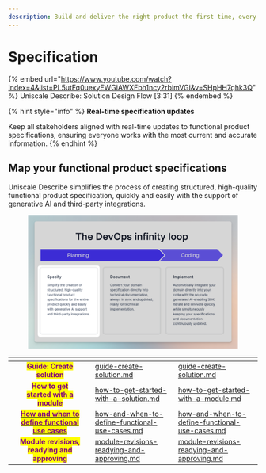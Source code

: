 ```yaml
---
description: Build and deliver the right product the first time, every time.
---
```


# Specification

{% embed url="https://www.youtube.com/watch?index=4&list=PL5utFq0uexyEWGiAWXFbh1ncy2rbimVGi&v=SHpHH7qhk3Q" %}
Uniscale Describe: Solution Design Flow \[3:31]
{% endembed %}

{% hint style="info" %}
**Real-time specification updates**

Keep all stakeholders aligned with real-time updates to functional product specifications, ensuring everyone works with the most current and accurate information.
{% endhint %}



## **Map your functional product specifications**

Uniscale Describe simplifies the process of creating structured, high-quality functional product specification, quickly and easily with the support of generative AI and third-party integrations.

<figure><img src="../../.gitbook/assets/CleanShot 2024-03-20 at 15.48.30.png" alt=""><figcaption></figcaption></figure>



<table data-card-size="large" data-view="cards"><thead><tr><th></th><th align="center"></th><th></th><th data-hidden data-type="content-ref"></th><th data-hidden data-card-target data-type="content-ref"></th></tr></thead><tbody><tr><td></td><td align="center"><mark style="color:purple;"><strong>Guide: Create solution</strong></mark> </td><td></td><td><a href="guide-create-solution.md">guide-create-solution.md</a></td><td><a href="guide-create-solution.md">guide-create-solution.md</a></td></tr><tr><td></td><td align="center"><mark style="color:purple;"><strong>How to get started with a module</strong></mark> </td><td></td><td><a href="how-to-get-started-with-a-solution.md">how-to-get-started-with-a-solution.md</a></td><td><a href="how-to-get-started-with-a-module.md">how-to-get-started-with-a-module.md</a></td></tr><tr><td></td><td align="center"><a href="how-and-when-to-define-functional-use-cases.md"><mark style="color:purple;"><strong>How and when to define functional use cases</strong></mark></a></td><td></td><td><a href="how-and-when-to-define-functional-use-cases.md">how-and-when-to-define-functional-use-cases.md</a></td><td><a href="how-and-when-to-define-functional-use-cases.md">how-and-when-to-define-functional-use-cases.md</a></td></tr><tr><td></td><td align="center"><mark style="color:purple;"><strong>Module revisions, readying and approving</strong></mark></td><td></td><td><a href="module-revisions-readying-and-approving.md">module-revisions-readying-and-approving.md</a></td><td><a href="module-revisions-readying-and-approving.md">module-revisions-readying-and-approving.md</a></td></tr></tbody></table>
